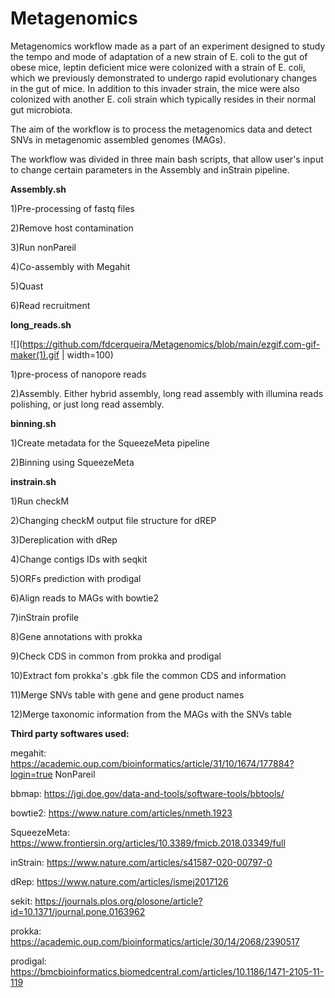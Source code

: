 # Metagenomics

Metagenomics workflow made as a part of an experiment designed to study the tempo and mode of adaptation of a new strain of E. coli to the gut of obese mice, leptin deficient mice were colonized with a strain of E. coli, which we previously demonstrated to undergo rapid evolutionary changes in the gut of mice. In addition to this invader strain, the mice were also colonized with another E. coli strain which typically resides in their normal gut microbiota.

The aim of the workflow is to process the metagenomics data and detect SNVs in metagenomic assembled genomes (MAGs).

The workflow was divided in three main bash scripts, that allow user's input to change certain parameters in the Assembly and inStrain pipeline.

**Assembly.sh**

1)Pre-processing of fastq files

2)Remove host contamination

3)Run nonPareil

4)Co-assembly with Megahit

5)Quast

6)Read recruitment

**long_reads.sh**

![](https://github.com/fdcerqueira/Metagenomics/blob/main/ezgif.com-gif-maker(1).gif | width=100)


1)pre-process of nanopore reads

2)Assembly. Either hybrid assembly, long read assembly with illumina reads polishing, or just long read assembly.

**binning.sh**

1)Create metadata for the SqueezeMeta pipeline

2)Binning using SqueezeMeta 

**instrain.sh**

1)Run checkM

2)Changing checkM output file structure for dREP

3)Dereplication with dRep

4)Change contigs IDs with seqkit

5)ORFs prediction with prodigal

6)Align reads to MAGs with bowtie2

7)inStrain profile

8)Gene annotations with prokka

9)Check CDS in common from prokka and prodigal

10)Extract fom prokka's .gbk file the common CDS and information

11)Merge SNVs table with gene and gene product names

12)Merge taxonomic information from the MAGs with the SNVs table



**Third party softwares used:**

megahit:
https://academic.oup.com/bioinformatics/article/31/10/1674/177884?login=true
NonPareil

bbmap:
https://jgi.doe.gov/data-and-tools/software-tools/bbtools/

bowtie2:
https://www.nature.com/articles/nmeth.1923

SqueezeMeta:
https://www.frontiersin.org/articles/10.3389/fmicb.2018.03349/full

inStrain:
https://www.nature.com/articles/s41587-020-00797-0

dRep:
https://www.nature.com/articles/ismej2017126

sekit:
https://journals.plos.org/plosone/article?id=10.1371/journal.pone.0163962

prokka:
https://academic.oup.com/bioinformatics/article/30/14/2068/2390517

prodigal:
https://bmcbioinformatics.biomedcentral.com/articles/10.1186/1471-2105-11-119




